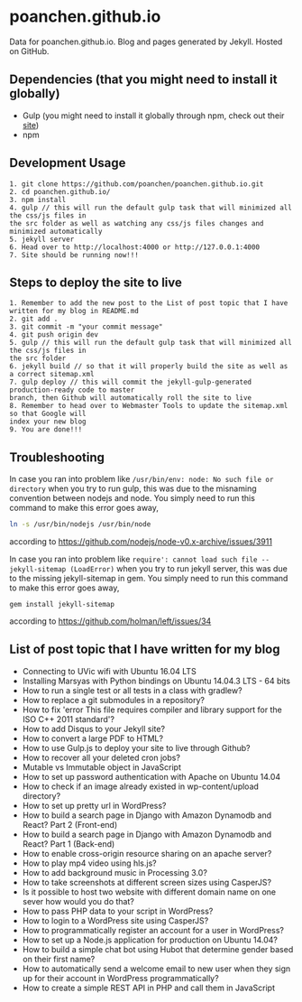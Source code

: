 # poanchen.github.io
Data for poanchen.github.io. Blog and pages generated by Jekyll. Hosted on GitHub.

Dependencies (that you might need to install it globally)
----------------------
- Gulp (you might need to install it globally through npm, check out their [site](https://gulpjs.com/))
- npm

## Development Usage

```
1. git clone https://github.com/poanchen/poanchen.github.io.git
2. cd poanchen.github.io/
3. npm install
4. gulp // this will run the default gulp task that will minimized all the css/js files in
the src folder as well as watching any css/js files changes and minimized automatically
5. jekyll server
6. Head over to http://localhost:4000 or http://127.0.0.1:4000
7. Site should be running now!!!
```


## Steps to deploy the site to live

```
1. Remember to add the new post to the List of post topic that I have written for my blog in README.md
2. git add .
3. git commit -m "your commit message"
4. git push origin dev
5. gulp // this will run the default gulp task that will minimized all the css/js files in 
the src folder
6. jekyll build // so that it will properly build the site as well as a correct sitemap.xml
7. gulp deploy // this will commit the jekyll-gulp-generated production-ready code to master 
branch, then Github will automatically roll the site to live
8. Remember to head over to Webmaster Tools to update the sitemap.xml so that Google will 
index your new blog
9. You are done!!!
```

## Troubleshooting

In case you ran into problem like `/usr/bin/env: node: No such file or directory` when you try to run gulp, this was due to the misnaming convention between nodejs and node. You simply need to run this command to make this error goes away,

```bash
ln -s /usr/bin/nodejs /usr/bin/node
```
according to https://github.com/nodejs/node-v0.x-archive/issues/3911

In case you ran into problem like `require': cannot load such file -- jekyll-sitemap (LoadError)` when you try to run jekyll server, this was due to the missing jekyll-sitemap in gem. You simply need to run this command to make this error goes away,

```
gem install jekyll-sitemap
```
according to https://github.com/holman/left/issues/34

## List of post topic that I have written for my blog
- Connecting to UVic wifi with Ubuntu 16.04 LTS
- Installing Marsyas with Python bindings on Ubuntu 14.04.3 LTS - 64 bits
- How to run a single test or all tests in a class with gradlew?
- How to replace a git submodules in a repository?
- How to fix 'error This file requires compiler and library support for the ISO C++ 2011 standard'?
- How to add Disqus to your Jekyll site?
- How to convert a large PDF to HTML?
- How to use Gulp.js to deploy your site to live through Github?
- How to recover all your deleted cron jobs?
- Mutable vs Immutable object in JavaScript
- How to set up password authentication with Apache on Ubuntu 14.04
- How to check if an image already existed in wp-content/upload directory?
- How to set up pretty url in WordPress?
- How to build a search page in Django with Amazon Dynamodb and React? Part 2 (Front-end)
- How to build a search page in Django with Amazon Dynamodb and React? Part 1 (Back-end)
- How to enable cross-origin resource sharing on an apache server?
- How to play mp4 video using hls.js?
- How to add background music in Processing 3.0?
- How to take screenshots at different screen sizes using CasperJS?
- Is it possible to host two website with different domain name on one sever how would you do that?
- How to pass PHP data to your script in WordPress?
- How to login to a WordPress site using CasperJS?
- How to programmatically register an account for a user in WordPress?
- How to set up a Node.js application for production on Ubuntu 14.04?
- How to build a simple chat bot using Hubot that determine gender based on their first name?
- How to automatically send a welcome email to new user when they sign up for their account in WordPress programmatically?
- How to create a simple REST API in PHP and call them in JavaScript
